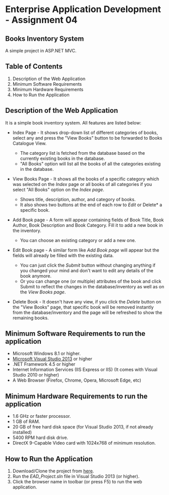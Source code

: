 # Enterprise Application Development - Assignment 04
## Books Inventory System
A simple project in ASP.NET MVC.

## Table of Contents
1. Description of the Web Application
2. Minimum Software Requirements
3. Minimum Hardware Requirements
4. How to Run the Application

## Description of the Web Application
It is a simple book inventory system. All features are listed below:
* Index Page - It shows drop-down list of different categories of books, select any and press the "View Books" button to be forwarded to Books Catalogue View.
  * The category list is fetched from the database based on the currently existing books in the database.
  * "All Books" option will list all the books of all the categories existing in the database.
  
* View Books Page - It shows all the books of a specific category which was selected on the *Index* page or all books of all categories if you select "All Books" option on the *Index page*.
  * Shows title, description, author, and category of books.
  * It also shows two buttons at the end of each row to *Edit* or Delete* a specific book.
  
* Add Book page - A form will appear containing fields of Book Title, Book Author, Book Description and Book Category. Fill it to add a new book in the inventory.
  * You can choose an existing category or add a new one.
  
* Edit Book page - A similar form like *Add Book page* will appear but the fields will already be filled with the existing data.
  * You can just click the *Submit* button without changing anything if you changed your mind and don't want to edit any details of the book anymore.
  * Or you can change one (or multiple) attributes of the book and click Submit to reflect the changes in the database/inventory as well as on the *View Books page*.
  
* Delete Book - It doesn't have any view, if you click the *Delete* button on the "View Books" page, that specific book will be removed instantly from the database/inventory and the page will be refreshed to show the remaining books.

## Minimum Software Requirements to run the application
* Microsoft Windows 8.1 or higher.
* [Microsoft Visual Studio 2013](www.visualstudio.com/en-us/products/visual-studio-community-vs) or higher
* .NET Framework 4.5 or higher
* Internet Information Services (IIS Express or IIS) (It comes with Visual Studio 2010 or higher)
* A Web Browser (Firefox, Chrome, Opera, Microsoft Edge, etc)

## Minimum Hardware Requirements to run the application
* 1.6 GHz or faster processor.
* 1 GB of RAM.
* 20 GB of free hard disk space (for Visual Studio 2013, if not already installed)
* 5400 RPM hard disk drive.
* DirectX 9-Capable Video card with 1024x768 of minimum resolution.

## How to Run the Application
1. Download/Clone the project from [here](https://github.com/szafar97/EADProject).
2. Run the *EAD_Project.sln* file in Visual Studio 2013 (or higher).
3. Click the browser name in toolbar (or press F5) to run the web application.
